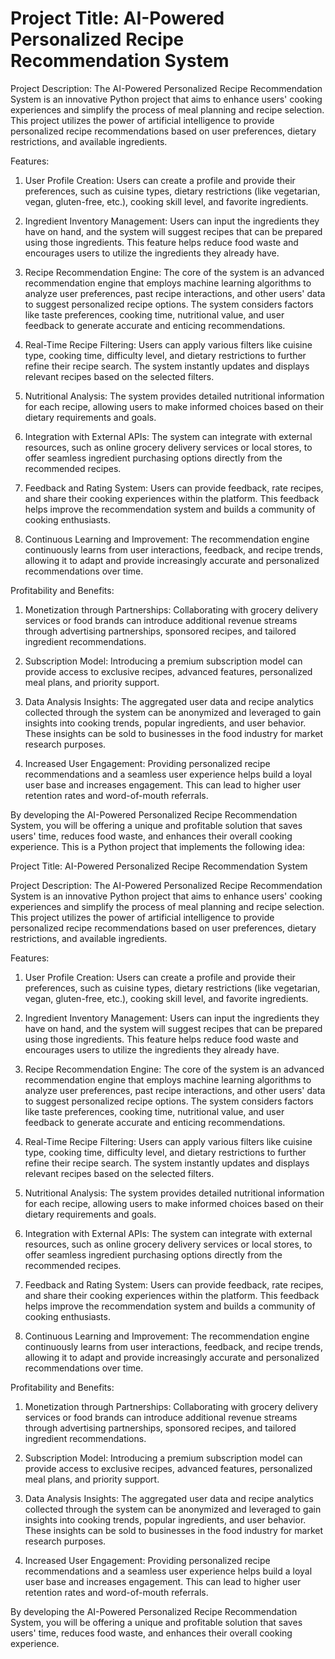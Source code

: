# Project Title: AI-Powered Personalized Recipe Recommendation System

Project Description:
The AI-Powered Personalized Recipe Recommendation System is an innovative Python project that aims to enhance users' cooking experiences and simplify the process of meal planning and recipe selection. This project utilizes the power of artificial intelligence to provide personalized recipe recommendations based on user preferences, dietary restrictions, and available ingredients.

Features:

1. User Profile Creation: Users can create a profile and provide their preferences, such as cuisine types, dietary restrictions (like vegetarian, vegan, gluten-free, etc.), cooking skill level, and favorite ingredients.

2. Ingredient Inventory Management: Users can input the ingredients they have on hand, and the system will suggest recipes that can be prepared using those ingredients. This feature helps reduce food waste and encourages users to utilize the ingredients they already have.

3. Recipe Recommendation Engine: The core of the system is an advanced recommendation engine that employs machine learning algorithms to analyze user preferences, past recipe interactions, and other users' data to suggest personalized recipe options. The system considers factors like taste preferences, cooking time, nutritional value, and user feedback to generate accurate and enticing recommendations.

4. Real-Time Recipe Filtering: Users can apply various filters like cuisine type, cooking time, difficulty level, and dietary restrictions to further refine their recipe search. The system instantly updates and displays relevant recipes based on the selected filters.

5. Nutritional Analysis: The system provides detailed nutritional information for each recipe, allowing users to make informed choices based on their dietary requirements and goals.

6. Integration with External APIs: The system can integrate with external resources, such as online grocery delivery services or local stores, to offer seamless ingredient purchasing options directly from the recommended recipes.

7. Feedback and Rating System: Users can provide feedback, rate recipes, and share their cooking experiences within the platform. This feedback helps improve the recommendation system and builds a community of cooking enthusiasts.

8. Continuous Learning and Improvement: The recommendation engine continuously learns from user interactions, feedback, and recipe trends, allowing it to adapt and provide increasingly accurate and personalized recommendations over time.

Profitability and Benefits:

1. Monetization through Partnerships: Collaborating with grocery delivery services or food brands can introduce additional revenue streams through advertising partnerships, sponsored recipes, and tailored ingredient recommendations.

2. Subscription Model: Introducing a premium subscription model can provide access to exclusive recipes, advanced features, personalized meal plans, and priority support.

3. Data Analysis Insights: The aggregated user data and recipe analytics collected through the system can be anonymized and leveraged to gain insights into cooking trends, popular ingredients, and user behavior. These insights can be sold to businesses in the food industry for market research purposes.

4. Increased User Engagement: Providing personalized recipe recommendations and a seamless user experience helps build a loyal user base and increases engagement. This can lead to higher user retention rates and word-of-mouth referrals.

By developing the AI-Powered Personalized Recipe Recommendation System, you will be offering a unique and profitable solution that saves users' time, reduces food waste, and enhances their overall cooking experience.
This is a Python project that implements the following idea:

Project Title: AI-Powered Personalized Recipe Recommendation System

Project Description:
The AI-Powered Personalized Recipe Recommendation System is an innovative Python project that aims to enhance users' cooking experiences and simplify the process of meal planning and recipe selection. This project utilizes the power of artificial intelligence to provide personalized recipe recommendations based on user preferences, dietary restrictions, and available ingredients.

Features:

1. User Profile Creation: Users can create a profile and provide their preferences, such as cuisine types, dietary restrictions (like vegetarian, vegan, gluten-free, etc.), cooking skill level, and favorite ingredients.

2. Ingredient Inventory Management: Users can input the ingredients they have on hand, and the system will suggest recipes that can be prepared using those ingredients. This feature helps reduce food waste and encourages users to utilize the ingredients they already have.

3. Recipe Recommendation Engine: The core of the system is an advanced recommendation engine that employs machine learning algorithms to analyze user preferences, past recipe interactions, and other users' data to suggest personalized recipe options. The system considers factors like taste preferences, cooking time, nutritional value, and user feedback to generate accurate and enticing recommendations.

4. Real-Time Recipe Filtering: Users can apply various filters like cuisine type, cooking time, difficulty level, and dietary restrictions to further refine their recipe search. The system instantly updates and displays relevant recipes based on the selected filters.

5. Nutritional Analysis: The system provides detailed nutritional information for each recipe, allowing users to make informed choices based on their dietary requirements and goals.

6. Integration with External APIs: The system can integrate with external resources, such as online grocery delivery services or local stores, to offer seamless ingredient purchasing options directly from the recommended recipes.

7. Feedback and Rating System: Users can provide feedback, rate recipes, and share their cooking experiences within the platform. This feedback helps improve the recommendation system and builds a community of cooking enthusiasts.

8. Continuous Learning and Improvement: The recommendation engine continuously learns from user interactions, feedback, and recipe trends, allowing it to adapt and provide increasingly accurate and personalized recommendations over time.

Profitability and Benefits:

1. Monetization through Partnerships: Collaborating with grocery delivery services or food brands can introduce additional revenue streams through advertising partnerships, sponsored recipes, and tailored ingredient recommendations.

2. Subscription Model: Introducing a premium subscription model can provide access to exclusive recipes, advanced features, personalized meal plans, and priority support.

3. Data Analysis Insights: The aggregated user data and recipe analytics collected through the system can be anonymized and leveraged to gain insights into cooking trends, popular ingredients, and user behavior. These insights can be sold to businesses in the food industry for market research purposes.

4. Increased User Engagement: Providing personalized recipe recommendations and a seamless user experience helps build a loyal user base and increases engagement. This can lead to higher user retention rates and word-of-mouth referrals.

By developing the AI-Powered Personalized Recipe Recommendation System, you will be offering a unique and profitable solution that saves users' time, reduces food waste, and enhances their overall cooking experience.